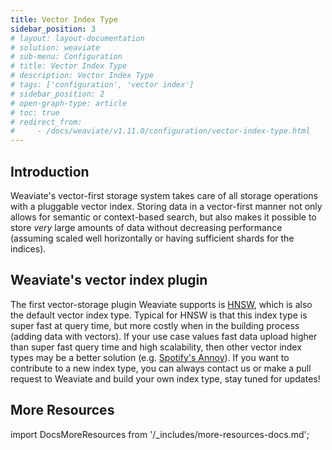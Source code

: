 ```yaml
---
title: Vector Index Type
sidebar_position: 3
# layout: layout-documentation
# solution: weaviate
# sub-menu: Configuration
# title: Vector Index Type
# description: Vector Index Type
# tags: ['configuration', 'vector index']
# sidebar_position: 2
# open-graph-type: article
# toc: true
# redirect_from:
#     - /docs/weaviate/v1.11.0/configuration/vector-index-type.html
---
```


## Introduction

Weaviate's vector-first storage system takes care of all storage operations with a pluggable vector index. Storing data in a vector-first manner not only allows for semantic or context-based search, but also makes it possible to store *very* large amounts of data without decreasing performance (assuming scaled well horizontally or having sufficient shards for the indices). 

## Weaviate's vector index plugin
The first vector-storage plugin Weaviate supports is [HNSW](/docs/weaviate/vectorization/hnsw.md), which is also the default vector index type. Typical for HNSW is that this index type is super fast at query time, but more costly when in the building process (adding data with vectors). If your use case values fast data upload higher than super fast query time and high scalability, then other vector index types may be a better solution (e.g. [Spotify's Annoy](https://github.com/spotify/annoy)). If you want to contribute to a new index type, you can always contact us or make a pull request to Weaviate and build your own index type, stay tuned for updates!

## More Resources

import DocsMoreResources from '/_includes/more-resources-docs.md';

<DocsMoreResources />
